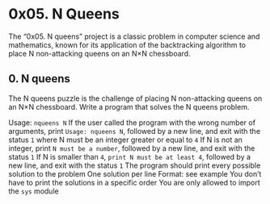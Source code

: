 # 0x05. N Queens

The “0x05. N queens” project is a classic problem in computer science and mathematics, known for its application of the backtracking algorithm to place N non-attacking queens on an N×N chessboard.

## 0. N queens

The N queens puzzle is the challenge of placing N non-attacking queens on an N×N chessboard. Write a program that solves the N queens problem.

Usage: ``nqueens N``
If the user called the program with the wrong number of arguments, print ``Usage: nqueens N``, followed by a new line, and exit with the status ``1``
where N must be an integer greater or equal to ``4``
If N is not an integer, print ``N must be a number``, followed by a new line, and exit with the status ``1``
If N is smaller than ``4``, ``print N must be at least 4``, followed by a new line, and exit with the status ``1``
The program should print every possible solution to the problem
One solution per line
Format: see example
You don’t have to print the solutions in a specific order
You are only allowed to import the ``sys`` module

